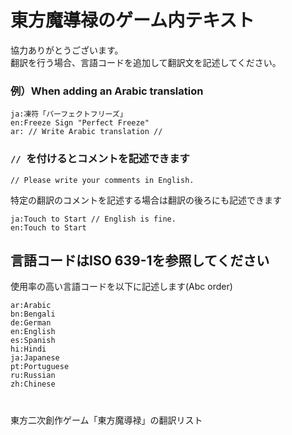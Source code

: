 # 東方魔導禄のゲーム内テキスト

協力ありがとうございます。  
翻訳を行う場合、言語コードを追加して翻訳文を記述してください。  

### 例）When adding an Arabic translation  
~~~
ja:凍符「パーフェクトフリーズ」  
en:Freeze Sign "Perfect Freeze"  
ar: // Write Arabic translation //  
~~~

### `// `を付けるとコメントを記述できます
~~~
// Please write your comments in English.
~~~
特定の翻訳のコメントを記述する場合は翻訳の後ろにも記述できます
~~~
ja:Touch to Start // English is fine.
en:Touch to Start
~~~

## 言語コードはISO 639-1を参照してください  
使用率の高い言語コードを以下に記述します(Abc order)  
~~~
ar:Arabic  
bn:Bengali  
de:German  
en:English  
es:Spanish  
hi:Hindi  
ja:Japanese  
pt:Portuguese  
ru:Russian  
zh:Chinese  
~~~
# 
東方二次創作ゲーム「東方魔導禄」の翻訳リスト
